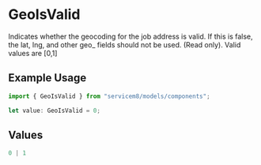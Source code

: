 # GeoIsValid

Indicates whether the geocoding for the job address is valid. If this is false, the lat, lng, and other geo_ fields should not be used. (Read only).  Valid values are [0,1]

## Example Usage

```typescript
import { GeoIsValid } from "servicem8/models/components";

let value: GeoIsValid = 0;
```

## Values

```typescript
0 | 1
```